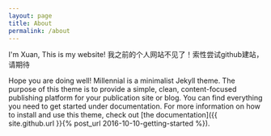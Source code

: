 ```yaml
---
layout: page
title: About
permalink: /about
---
```


I'm Xuan, This is my website!
我之前的个人网站不见了！索性尝试github建站，请期待

Hope you are doing well!
Millennial is a minimalist Jekyll theme. The purpose of this theme is to provide a simple, clean, content-focused publishing platform for your publication site or blog. You can find everything you need to get started under documentation. For more information on how to install and use this theme, check out [the documentation]({{ site.github.url }}{% post_url 2016-10-10-getting-started %}).
